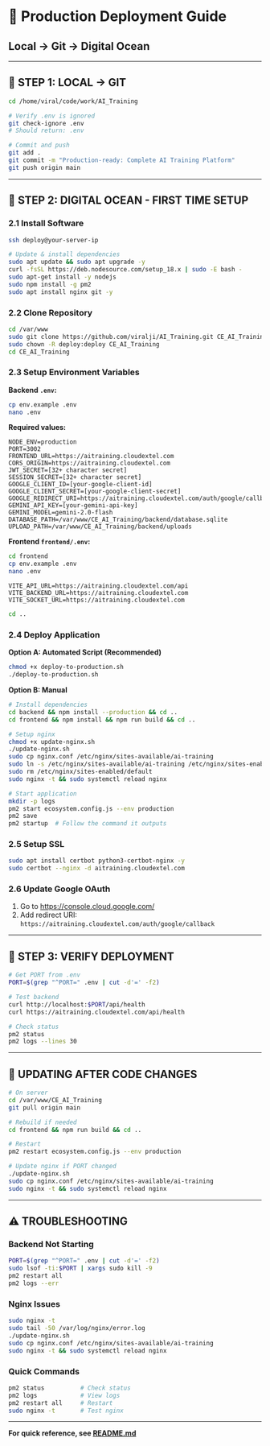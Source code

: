 # 🚀 Production Deployment Guide
## Local → Git → Digital Ocean

---

## 📍 STEP 1: LOCAL → GIT

```bash
cd /home/viral/code/work/AI_Training

# Verify .env is ignored
git check-ignore .env
# Should return: .env

# Commit and push
git add .
git commit -m "Production-ready: Complete AI Training Platform"
git push origin main
```

---

## 📍 STEP 2: DIGITAL OCEAN - FIRST TIME SETUP

### 2.1 Install Software
```bash
ssh deploy@your-server-ip

# Update & install dependencies
sudo apt update && sudo apt upgrade -y
curl -fsSL https://deb.nodesource.com/setup_18.x | sudo -E bash -
sudo apt-get install -y nodejs
sudo npm install -g pm2
sudo apt install nginx git -y
```

### 2.2 Clone Repository
```bash
cd /var/www
sudo git clone https://github.com/viralji/AI_Training.git CE_AI_Training
sudo chown -R deploy:deploy CE_AI_Training
cd CE_AI_Training
```

### 2.3 Setup Environment Variables

**Backend `.env`:**
```bash
cp env.example .env
nano .env
```

**Required values:**
```env
NODE_ENV=production
PORT=3002
FRONTEND_URL=https://aitraining.cloudextel.com
CORS_ORIGIN=https://aitraining.cloudextel.com
JWT_SECRET=[32+ character secret]
SESSION_SECRET=[32+ character secret]
GOOGLE_CLIENT_ID=[your-google-client-id]
GOOGLE_CLIENT_SECRET=[your-google-client-secret]
GOOGLE_REDIRECT_URI=https://aitraining.cloudextel.com/auth/google/callback
GEMINI_API_KEY=[your-gemini-api-key]
GEMINI_MODEL=gemini-2.0-flash
DATABASE_PATH=/var/www/CE_AI_Training/backend/database.sqlite
UPLOAD_PATH=/var/www/CE_AI_Training/backend/uploads
```

**Frontend `frontend/.env`:**
```bash
cd frontend
cp env.example .env
nano .env
```

```env
VITE_API_URL=https://aitraining.cloudextel.com/api
VITE_BACKEND_URL=https://aitraining.cloudextel.com
VITE_SOCKET_URL=https://aitraining.cloudextel.com
```

```bash
cd ..
```

### 2.4 Deploy Application

**Option A: Automated Script (Recommended)**
```bash
chmod +x deploy-to-production.sh
./deploy-to-production.sh
```

**Option B: Manual**
```bash
# Install dependencies
cd backend && npm install --production && cd ..
cd frontend && npm install && npm run build && cd ..

# Setup nginx
chmod +x update-nginx.sh
./update-nginx.sh
sudo cp nginx.conf /etc/nginx/sites-available/ai-training
sudo ln -s /etc/nginx/sites-available/ai-training /etc/nginx/sites-enabled/
sudo rm /etc/nginx/sites-enabled/default
sudo nginx -t && sudo systemctl reload nginx

# Start application
mkdir -p logs
pm2 start ecosystem.config.js --env production
pm2 save
pm2 startup  # Follow the command it outputs
```

### 2.5 Setup SSL
```bash
sudo apt install certbot python3-certbot-nginx -y
sudo certbot --nginx -d aitraining.cloudextel.com
```

### 2.6 Update Google OAuth
1. Go to https://console.cloud.google.com/
2. Add redirect URI: `https://aitraining.cloudextel.com/auth/google/callback`

---

## 📍 STEP 3: VERIFY DEPLOYMENT

```bash
# Get PORT from .env
PORT=$(grep "^PORT=" .env | cut -d'=' -f2)

# Test backend
curl http://localhost:$PORT/api/health
curl https://aitraining.cloudextel.com/api/health

# Check status
pm2 status
pm2 logs --lines 30
```

---

## 🔄 UPDATING AFTER CODE CHANGES

```bash
# On server
cd /var/www/CE_AI_Training
git pull origin main

# Rebuild if needed
cd frontend && npm run build && cd ..

# Restart
pm2 restart ecosystem.config.js --env production

# Update nginx if PORT changed
./update-nginx.sh
sudo cp nginx.conf /etc/nginx/sites-available/ai-training
sudo nginx -t && sudo systemctl reload nginx
```

---

## ⚠️ TROUBLESHOOTING

### Backend Not Starting
```bash
PORT=$(grep "^PORT=" .env | cut -d'=' -f2)
sudo lsof -ti:$PORT | xargs sudo kill -9
pm2 restart all
pm2 logs --err
```

### Nginx Issues
```bash
sudo nginx -t
sudo tail -50 /var/log/nginx/error.log
./update-nginx.sh
sudo cp nginx.conf /etc/nginx/sites-available/ai-training
sudo nginx -t && sudo systemctl reload nginx
```

### Quick Commands
```bash
pm2 status          # Check status
pm2 logs            # View logs
pm2 restart all     # Restart
sudo nginx -t       # Test nginx
```

---

**For quick reference, see [README.md](./README.md)**

